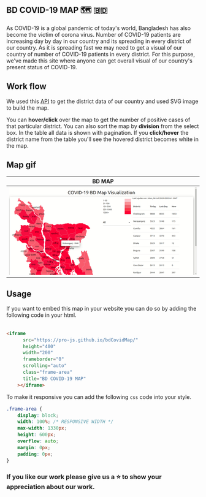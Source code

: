 ## BD COVID-19 MAP :world_map: :bangladesh:

As COVID-19 is a global pandemic of today's world, Bangladesh has also become the victim of corona virus. Number of COVID-19 patients are increasing day by day in our country and its spreading in every district of our country. As it is spreading fast we may need to get a visual of our country of number of COVID-19 patients in every district. For this purpose, we've made this site where anyone can get overall visual of our country's present status of COVID-19.

## Work flow

We used this [API](https://corona-bd.herokuapp.com/district) to get the district data of our country and used SVG image to build the map.

You can **hover/click** over the map to get the number of positive cases of that particular district. You can also sort the map by **division** from the select box. In the table all data is shown with pagination. If you **click/hover** the district name from the table you'll see the hovered district becomes white in the map.

## Map gif

|            BD MAP            |
| :--------------------------: |
| ![map](assets/gif/bdmap.gif) |

## Usage

If you want to embed this map in your website you can do so by adding the following code in your html.

```html

<iframe
      src="https://pro-js.github.io/bdCovidMap/"
      height="400"
      width="200"
      frameborder="0"
      scrolling="auto"
      class="frame-area"
      title="BD COVID-19 MAP"
    ></iframe>
```

To make it responsive you can add the following `css` code into your style.
```css
.frame-area {
    display: block;
    width: 100%; /* RESPONSIVE WIDTH */
    max-width: 1330px;
    height: 600px;
    overflow: auto;
    margin: 0px;
    padding: 0px;
}
```

### If you like our work please give us a :star: to show your appreciation about our work.




